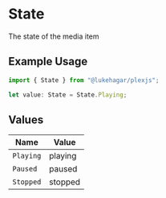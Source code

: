 # State

The state of the media item

## Example Usage

```typescript
import { State } from "@lukehagar/plexjs";

let value: State = State.Playing;
```

## Values

| Name      | Value     |
| --------- | --------- |
| `Playing` | playing   |
| `Paused`  | paused    |
| `Stopped` | stopped   |